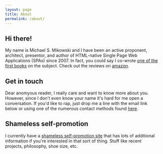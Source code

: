 ```yaml
---
layout: page
title: About
permalink: /about/
---
```


## Hi there!
My name is Michael S. Mikowski and I have been an active proponent, architect,
presentor, and author of HTML-native Single Page Web Applications (SPAs) since 2007.  In
fact, you could say I co-wrote [one of the first books](manning.com/mikowski)
on the subject.  Check out the reviews on
[amazon](http://www.amazon.com/Single-Page-Applications-end-end/product-reviews/1617290750).

## Get in touch
Dear anomyous reader, I really care and want to know more about you. However, since I
don't even know your name it's hard for me open a conversation. If you'd
like to rap, just drop me a line with the email link below or using one of the
numerous contact methods found [here](michaelmikowski.com).

## Shameless self-promotion
I currently have a [shameless self-promotion site](michaelmikowski.com) that has lots of 
additional information if you're interested in that sort of thing.
Stuff like recent projects, philosophy, shoe size, etc.
